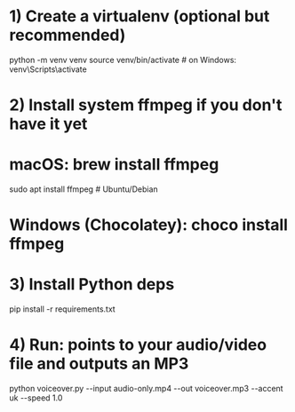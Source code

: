 # 1) Create a virtualenv (optional but recommended)
python -m venv venv
source venv/bin/activate   # on Windows: venv\Scripts\activate

# 2) Install system ffmpeg if you don't have it yet
# macOS: brew install ffmpeg
sudo apt install ffmpeg   # Ubuntu/Debian
# Windows (Chocolatey): choco install ffmpeg

# 3) Install Python deps
pip install -r requirements.txt

# 4) Run: points to your audio/video file and outputs an MP3
python voiceover.py --input audio-only.mp4 --out voiceover.mp3 --accent uk --speed 1.0

